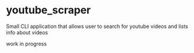 # youtube_scraper
Small CLI application that allows user to search for youtube videos and lists info about videos

work in progress
